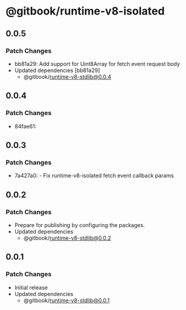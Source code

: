 # @gitbook/runtime-v8-isolated

## 0.0.5

### Patch Changes

- bb81a29: Add support for Uint8Array for fetch event request body
- Updated dependencies [bb81a29]
  - @gitbook/runtime-v8-stdlib@0.0.4

## 0.0.4

### Patch Changes

- 84fae61:

## 0.0.3

### Patch Changes

- 7a427a0: - Fix runtime-v8-isolated fetch event callback params

## 0.0.2

### Patch Changes

- Prepare for publishing by configuring the packages.
- Updated dependencies
  - @gitbook/runtime-v8-stdlib@0.0.2

## 0.0.1

### Patch Changes

- Initial release
- Updated dependencies
  - @gitbook/runtime-v8-stdlib@0.0.1
